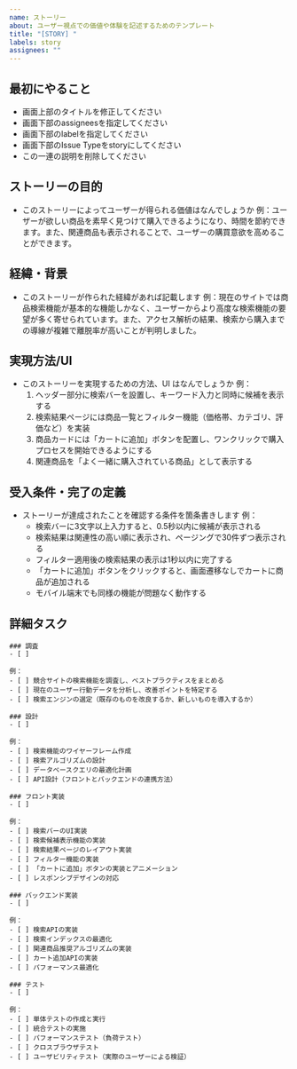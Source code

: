 ```yaml
---
name: ストーリー
about: ユーザー視点での価値や体験を記述するためのテンプレート
title: "[STORY] "
labels: story
assignees: ""
---
```


## 最初にやること
- 画面上部のタイトルを修正してください
- 画面下部のassigneesを指定してください
- 画面下部のlabelを指定してください
- 画面下部のIssue Typeをstoryにしてください
- この一連の説明を削除してください


## ストーリーの目的

- このストーリーによってユーザーが得られる価値はなんでしょうか
  例：ユーザーが欲しい商品を素早く見つけて購入できるようになり、時間を節約できます。また、関連商品も表示されることで、ユーザーの購買意欲を高めることができます。

## 経緯・背景

- このストーリーが作られた経緯があれば記載します
  例：現在のサイトでは商品検索機能が基本的な機能しかなく、ユーザーからより高度な検索機能の要望が多く寄せられています。また、アクセス解析の結果、検索から購入までの導線が複雑で離脱率が高いことが判明しました。

## 実現方法/UI

- このストーリーを実現するための方法、UI はなんでしょうか
  例：
  1. ヘッダー部分に検索バーを設置し、キーワード入力と同時に候補を表示する
  2. 検索結果ページには商品一覧とフィルター機能（価格帯、カテゴリ、評価など）を実装
  3. 商品カードには「カートに追加」ボタンを配置し、ワンクリックで購入プロセスを開始できるようにする
  4. 関連商品を「よく一緒に購入されている商品」として表示する

## 受入条件・完了の定義

- ストーリーが達成されたことを確認する条件を箇条書きします
  例：
  - 検索バーに3文字以上入力すると、0.5秒以内に候補が表示される
  - 検索結果は関連性の高い順に表示され、ページングで30件ずつ表示される
  - フィルター適用後の検索結果の表示は1秒以内に完了する
  - 「カートに追加」ボタンをクリックすると、画面遷移なしでカートに商品が追加される
  - モバイル端末でも同様の機能が問題なく動作する

## 詳細タスク

```[tasklist]
### 調査
- [ ]

例：
- [ ] 競合サイトの検索機能を調査し、ベストプラクティスをまとめる
- [ ] 現在のユーザー行動データを分析し、改善ポイントを特定する
- [ ] 検索エンジンの選定（既存のものを改良するか、新しいものを導入するか）
```

```[tasklist]
### 設計
- [ ]

例：
- [ ] 検索機能のワイヤーフレーム作成
- [ ] 検索アルゴリズムの設計
- [ ] データベースクエリの最適化計画
- [ ] API設計（フロントとバックエンドの連携方法）
```

```[tasklist]
### フロント実装
- [ ]

例：
- [ ] 検索バーのUI実装
- [ ] 検索候補表示機能の実装
- [ ] 検索結果ページのレイアウト実装
- [ ] フィルター機能の実装
- [ ] 「カートに追加」ボタンの実装とアニメーション
- [ ] レスポンシブデザインの対応
```

```[tasklist]
### バックエンド実装
- [ ]

例：
- [ ] 検索APIの実装
- [ ] 検索インデックスの最適化
- [ ] 関連商品推奨アルゴリズムの実装
- [ ] カート追加APIの実装
- [ ] パフォーマンス最適化
```

```[tasklist]
### テスト
- [ ]

例：
- [ ] 単体テストの作成と実行
- [ ] 統合テストの実施
- [ ] パフォーマンステスト（負荷テスト）
- [ ] クロスブラウザテスト
- [ ] ユーザビリティテスト（実際のユーザーによる検証）
```